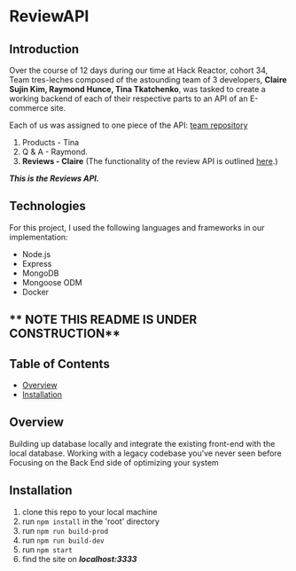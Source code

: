 # ReviewAPI

## Introduction

Over the course of 12 days during our time at Hack Reactor, cohort 34, Team tres-leches composed of the astounding team of 3 developers, **Claire Sujin Kim, Raymond Hunce, Tina Tkatchenko**, was tasked to create a working backend of each of their respective parts to an API of an E-commerce site. 

Each of us was assigned to one piece of the API:
[team repository](https://github.com/hrnyc34-SDC-tresLeches)

1. Products - Tina
2. Q & A - Raymond.  
3. **Reviews - Claire** (The functionality of the review API is outlined [here](https://gist.github.com/trentgoing/d69849d6c16b82d279ffc4ecd127f49f#file-reviews-md).)

***This is the Reviews API.***

## Technologies
For this project, I used the following languages and frameworks in our implementation:
- Node.js
- Express
- MongoDB
- Mongoose ODM
- Docker

## ** NOTE THIS README IS UNDER CONSTRUCTION**

## Table of Contents

- [Overview](#overview)
- [Installation](#installation)


## Overview 
Building up database locally and integrate the existing front-end with the local database.
Working with a legacy codebase you’ve never seen before
Focusing on the Back End side of optimizing your system

## Installation
  1. clone this repo to your local machine
  2. run ```npm install``` in the 'root' directory
  2. run ```npm run build-prod```
  3. run ```npm run build-dev```
  4. run ```npm start```
  5. find the site on ***localhost:3333***


